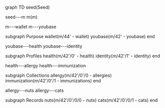 graph TD
seed(Seed)

seed---m
m(m)

m---wallet
m---youbase

subgraph Purpose
  wallet(m/44' - wallet)
  youbase(m/42' - youbase)
end

youbase---health
youbase---identity

subgraph Profiles
  health(m/42'/0' - health)
  identity(m/42'/1' - identity)
end

health---allergy
health---immunization

subgraph Collections
  allergy(m/42'/0'/0 - allergies)
  immunization(m/42'/0'/1 - immunizations)
end

allergy---nuts
allergy---cats

subgraph Records
  nuts(m/42'/0'/0/0 - nuts)
  cats(m/42'/0'/0/1 - cats)
end
